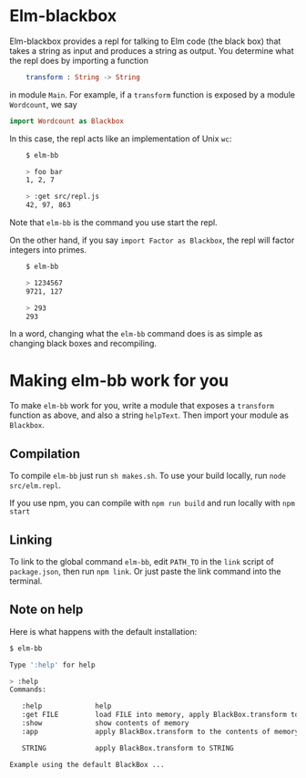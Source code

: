 # Elm-blackbox

Elm-blackbox provides a repl for talking to Elm code
(the black box) that takes a string as input and produces a string
as output. You determine what the repl does by importing
a function

```elm
    transform : String -> String
```

in module `Main`.  For example, if a `transform` function
is exposed by a module `Wordcount`, we say

```elm
import Wordcount as Blackbox
```
In this case, the repl acts like an implementation  of Unix `wc`:


```bash
    $ elm-bb

    > foo bar
    1, 2, 7

    > :get src/repl.js
    42, 97, 863
```

Note that `elm-bb` is the command you use start the repl.

On the other hand, if you say `import Factor as Blackbox`,
the repl will factor integers into primes.

```bash
    $ elm-bb

    > 1234567
    9721, 127

    > 293
    293
```

In a word, changing what the `elm-bb` command does is as
simple as changing black boxes and recompiling.

# Making elm-bb work for you

To make `elm-bb` work for you, write  a module that exposes
a `transform` function as above, and also a string `helpText`.
Then import your module as `Blackbox`.


## Compilation

To compile `elm-bb` just run `sh makes.sh`.  To use your build locally,
run `node src/elm.repl`.

If you use npm, you can compile with `npm run build` and run locally with `npm start`


## Linking

To link to the global command  `elm-bb`, edit `PATH_TO` in the `link` script
of `package.json`, then run `npm link`.  Or just paste the link command
into the terminal.

## Note on help

Here is what happens with the default installation:

```bash
$ elm-bb

Type ':help' for help

> :help
Commands:

   :help             help
   :get FILE         load FILE into memory, apply BlackBox.transform to it
   :show             show contents of memory
   :app              apply BlackBox.transform to the contents of memory

   STRING            apply BlackBox.transform to STRING

Example using the default BlackBox ...
```
